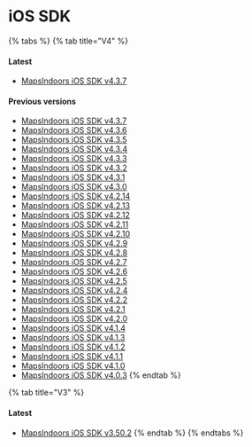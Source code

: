 # iOS SDK

{% tabs %}
{% tab title="V4" %}
#### Latest[​](https://docs.mapsindoors.com/reference-docs/ios#latest-1) <a href="#latest-1" id="latest-1"></a>

* [MapsIndoors iOS SDK v4.3.7](https://app.mapsindoors.com/mapsindoors/reference/ios/4.3.8/documentation/mapsindoors/)

#### Previous versions[​](https://docs.mapsindoors.com/reference-docs/ios#previous-versions) <a href="#previous-versions" id="previous-versions"></a>

* [MapsIndoors iOS SDK v4.3.7](https://app.mapsindoors.com/mapsindoors/reference/ios/4.3.7/documentation/mapsindoors/)
* [MapsIndoors iOS SDK v4.3.6](https://app.mapsindoors.com/mapsindoors/reference/ios/4.3.6/documentation/mapsindoors/)
* [MapsIndoors iOS SDK v4.3.5](https://app.mapsindoors.com/mapsindoors/reference/ios/4.3.5/documentation/mapsindoors/)
* [MapsIndoors iOS SDK v4.3.4](https://app.mapsindoors.com/mapsindoors/reference/ios/4.3.4/documentation/mapsindoors/)
* [MapsIndoors iOS SDK v4.3.3](https://app.mapsindoors.com/mapsindoors/reference/ios/4.3.3/documentation/mapsindoors/)
* [MapsIndoors iOS SDK v4.3.2](https://app.mapsindoors.com/mapsindoors/reference/ios/4.3.2/documentation/mapsindoors/)
* [MapsIndoors iOS SDK v4.3.1](https://app.mapsindoors.com/mapsindoors/reference/ios/4.3.1/documentation/mapsindoors/)
* [MapsIndoors iOS SDK v4.3.0](https://app.mapsindoors.com/mapsindoors/reference/ios/4.3.0/documentation/mapsindoors/)
* [MapsIndoors iOS SDK v4.2.14](https://app.mapsindoors.com/mapsindoors/reference/ios/4.2.14/documentation/mapsindoors/)
* [MapsIndoors iOS SDK v4.2.13](https://app.mapsindoors.com/mapsindoors/reference/ios/4.2.13/documentation/mapsindoors/)
* [MapsIndoors iOS SDK v4.2.12](https://app.mapsindoors.com/mapsindoors/reference/ios/4.2.12/documentation/mapsindoors/)
* [MapsIndoors iOS SDK v4.2.11](https://app.mapsindoors.com/mapsindoors/reference/ios/4.2.11/documentation/mapsindoors/)
* [MapsIndoors iOS SDK v4.2.10](https://app.mapsindoors.com/mapsindoors/reference/ios/4.2.10/documentation/mapsindoors/)
* [MapsIndoors iOS SDK v4.2.9](https://app.mapsindoors.com/mapsindoors/reference/ios/4.2.9/documentation/mapsindoors/)
* [MapsIndoors iOS SDK v4.2.8](https://app.mapsindoors.com/mapsindoors/reference/ios/4.2.8/documentation/mapsindoors/)
* [MapsIndoors iOS SDK v4.2.7](https://app.mapsindoors.com/mapsindoors/reference/ios/4.2.7/documentation/mapsindoors/)
* [MapsIndoors iOS SDK v4.2.6](https://app.mapsindoors.com/mapsindoors/reference/ios/4.2.6/documentation/mapsindoors/)
* [MapsIndoors iOS SDK v4.2.5](https://app.mapsindoors.com/mapsindoors/reference/ios/4.2.5/documentation/mapsindoors/)
* [MapsIndoors iOS SDK v4.2.4](https://app.mapsindoors.com/mapsindoors/reference/ios/4.2.4/documentation/mapsindoors/)
* [MapsIndoors iOS SDK v4.2.2](https://app.mapsindoors.com/mapsindoors/reference/ios/4.2.2/documentation/mapsindoors/)
* [MapsIndoors iOS SDK v4.2.1](https://app.mapsindoors.com/mapsindoors/reference/ios/4.2.1/documentation/mapsindoors/)
* [MapsIndoors iOS SDK v4.2.0](https://app.mapsindoors.com/mapsindoors/reference/ios/4.2.0/documentation/mapsindoors/)
* [MapsIndoors iOS SDK v4.1.4](https://app.mapsindoors.com/mapsindoors/reference/ios/4.1.4/documentation/mapsindoors/)
* [MapsIndoors iOS SDK v4.1.3](https://app.mapsindoors.com/mapsindoors/reference/ios/4.1.3/documentation/mapsindoors/)
* [MapsIndoors iOS SDK v4.1.2](https://app.mapsindoors.com/mapsindoors/reference/ios/4.1.2/documentation/mapsindoors/)
* [MapsIndoors iOS SDK v4.1.1](https://app.mapsindoors.com/mapsindoors/reference/ios/4.1.1/documentation/mapsindoors/)
* [MapsIndoors iOS SDK v4.1.0](https://app.mapsindoors.com/mapsindoors/reference/ios/4.1.0/documentation/mapsindoors/)
* [MapsIndoors iOS SDK v4.0.3](https://app.mapsindoors.com/mapsindoors/reference/ios/v4-doc/documentation/mapsindoors/)
{% endtab %}

{% tab title="V3" %}
#### Latest[​](https://docs.mapsindoors.com/reference-docs/ios#latest-2) <a href="#latest-2" id="latest-2"></a>

* [MapsIndoors iOS SDK v3.50.2](https://app.mapsindoors.com/mapsindoors/reference/ios/v3/classes.html)
{% endtab %}
{% endtabs %}
